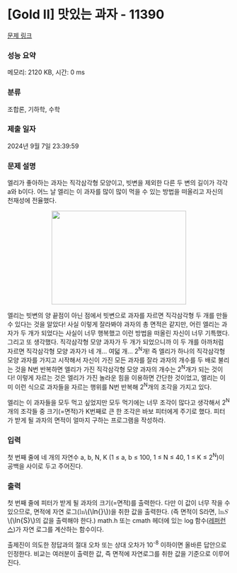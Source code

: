 # [Gold II] 맛있는 과자 - 11390 

[문제 링크](https://www.acmicpc.net/problem/11390) 

### 성능 요약

메모리: 2120 KB, 시간: 0 ms

### 분류

조합론, 기하학, 수학

### 제출 일자

2024년 9월 7일 23:39:59

### 문제 설명

<p>엘리가 좋아하는 과자는 직각삼각형 모양이고, 빗변을 제외한 다른 두 변의 길이가 각각 a와 b이다. 어느 날 엘리는 이 과자를 많이 많이 먹을 수 있는 방법을 떠올리고 자신의 천재성에 전율했다.</p>

<p style="text-align:center"><img alt="" src="https://onlinejudgeimages.s3-ap-northeast-1.amazonaws.com/problem/11390/1.png" style="height:212px; width:304px"></p>

<p>엘리는 빗변의 양 끝점이 아닌 점에서 빗변으로 과자를 자르면 직각삼각형 두 개를 만들 수 있다는 것을 알았다! 사실 이렇게 잘라봐야 과자의 총 면적은 같지만, 어린 엘리는 과자가 두 개가 되었다는 사실이 너무 행복했고 이런 방법을 떠올린 자신이 너무 기특했다. 그리고 또 생각했다. 직각삼각형 모양 과자가 두 개가 되었으니까 이 두 개를 아까처럼 자르면 직각삼각형 모양 과자가 네 개… 여덟 개… 2<sup>N</sup>개! 즉 엘리가 하나의 직각삼각형 모양 과자를 가지고 시작해서 자신이 가진 모든 과자를 잘라 과자의 개수를 두 배로 불리는 것을 N번 반복하면 엘리가 가진 직각삼각형 모양 과자의 개수는 2<sup>N</sup>개가 되는 것이다! 이렇게 자르는 것은 엘리가 가진 놀라운 힘을 이용하면 간단한 것이었고, 엘리는 이미 이런 식으로 과자들을 자르는 행위를 N번 반복해 2<sup>N</sup>개의 조각을 가지고 있다.</p>

<p>엘리는 이 과자들을 모두 먹고 싶었지만 모두 먹기에는 너무 조각이 많다고 생각해서 2<sup>N</sup>개의 조각들 중 크기(=면적)가 K번째로 큰 한 조각은 바보 피터에게 주기로 했다. 피터가 받게 될 과자의 면적이 얼마지 구하는 프로그램을 작성하라.</p>

### 입력 

 <p>첫 번째 줄에 네 개의 자연수 a, b, N, K (1 ≤ a, b ≤ 100, 1 ≤ N ≤ 40, 1 ≤ K ≤ 2<sup>N</sup>)이 공백을 사이로 두고 주어진다.</p>

### 출력 

 <p>첫 번째 줄에 피터가 받게 될 과자의 크기(=면적)를 출력한다. 다만 이 값이 너무 작을 수 있으므로, 면적에 자연 로그(<mjx-container class="MathJax" jax="CHTML" style="font-size: 109%; position: relative;"><mjx-math class="MJX-TEX" aria-hidden="true"><mjx-mi class="mjx-n"><mjx-c class="mjx-c6C"></mjx-c><mjx-c class="mjx-c6E"></mjx-c></mjx-mi><mjx-mo class="mjx-n"><mjx-c class="mjx-c2061"></mjx-c></mjx-mo><mjx-texatom space="2" texclass="ORD"></mjx-texatom></mjx-math><mjx-assistive-mml unselectable="on" display="inline"><math xmlns="http://www.w3.org/1998/Math/MathML"><mi>ln</mi><mo data-mjx-texclass="NONE">⁡</mo><mrow data-mjx-texclass="ORD"></mrow></math></mjx-assistive-mml><span aria-hidden="true" class="no-mathjax mjx-copytext">\(\ln{}\)</span></mjx-container>)을 취한 값을 출력한다. (즉 면적이 S라면, <mjx-container class="MathJax" jax="CHTML" style="font-size: 109%; position: relative;"><mjx-math class="MJX-TEX" aria-hidden="true"><mjx-mi class="mjx-n"><mjx-c class="mjx-c6C"></mjx-c><mjx-c class="mjx-c6E"></mjx-c></mjx-mi><mjx-mo class="mjx-n"><mjx-c class="mjx-c2061"></mjx-c></mjx-mo><mjx-texatom space="2" texclass="ORD"><mjx-mi class="mjx-i"><mjx-c class="mjx-c1D446 TEX-I"></mjx-c></mjx-mi></mjx-texatom></mjx-math><mjx-assistive-mml unselectable="on" display="inline"><math xmlns="http://www.w3.org/1998/Math/MathML"><mi>ln</mi><mo data-mjx-texclass="NONE">⁡</mo><mrow data-mjx-texclass="ORD"><mi>S</mi></mrow></math></mjx-assistive-mml><span aria-hidden="true" class="no-mathjax mjx-copytext">\(\ln{S}\)</span></mjx-container>의 값을 출력해야 한다.) math.h 또는 cmath 헤더에 있는 log 함수(<a href="http://www.cplusplus.com/reference/cmath/log/">레퍼런스</a>)가 자연 로그를 계산하는 함수이다.</p>

<p>출제진이 의도한 정답과의 절대 오차 또는 상대 오차가 10<sup>-8</sup> 이하이면 올바른 답안으로 인정한다. 비교는 여러분이 출력한 값, 즉 면적에 자연로그를 취한 값을 기준으로 이루어진다.</p>

